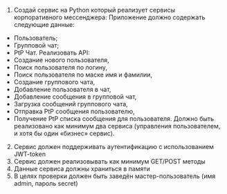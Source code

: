 1.	Создай сервис на Python который реализует сервисы корпоративного мессенджера:
Приложение должно содержать следующие данные: 
- Пользователь; 
- Групповой чат; 
- PtP Чат. 
Реализовать API: 
- Создание нового пользователя, 
- Поиск пользователя по логину, 
- Поиск пользователя по маске имя и фамилии, 
- Создание группового чата, 
- Добавление пользователя в чат, 
- Добавление сообщения в групповой чат, 
- Загрузка сообщений группового чата, 
- Отправка PtP сообщения пользователю, 
- Получение PtP списка сообщения для пользователя. 
Должно быть реализовано как минимум два сервиса (управления пользователем, и хотя бы один «бизнес» сервис).
2.	Сервис должен поддерживать аутентификацию с использованием JWT-token 
3.	Сервис должен реализовывать как минимум GET/POST методы 
4.	Данные сервиса должны храниться в памяти 
5.	В целях проверки должен быть заведён мастер-пользователь (имя admin, пароль secret)
